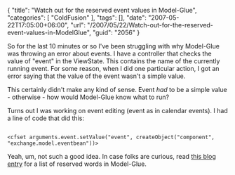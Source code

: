 {
	"title": "Watch out for the reserved event values in Model-Glue",
	"categories": [
		"ColdFusion"
	],
	"tags": [],
	"date": "2007-05-22T17:05:00+06:00",
	"url": "/2007/05/22/Watch-out-for-the-reserved-event-values-in-ModelGlue",
	"guid": "2056"
}

So for the last 10 minutes or so I've been struggling with why Model-Glue was throwing an error about events. I have a controller that checks the value of "event" in the ViewState. This contains the name of the currently running event. For some reason, when I did one particular action, I got an error saying that the value of the event wasn't a simple value. 

This certainly didn't make any kind of sense. Event <i>had</i> to be a simple value - otherwise - how would Model-Glue know what to run?

Turns out I was working on event editing (event as in calendar events). I had a line of code that did this:

<code>
&lt;cfset arguments.event.setValue("event", createObject("component", "exchange.model.eventbean"))&gt;
</code>

Yeah, um, not such a good idea. In case folks are curious, read <a href="http://ray.camdenfamily.com/index.cfm/2006/6/2/ModelGlue-What-is-reserved-in-the-view-state">this blog entry</a> for a list of reserved words in Model-Glue.